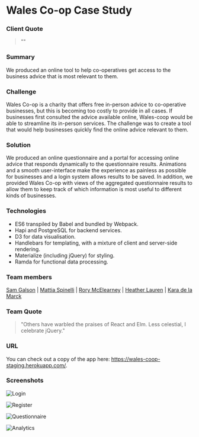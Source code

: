 # Wales Co-op Case Study

### Client Quote

>""

### Summary

We produced an online tool to help co-operatives get access to the business advice that is most relevant to them.

### Challenge

Wales Co-op is a charity that offers free in-person advice to co-operative businesses, but this is becoming too costly to provide in all cases. If businesses first consulted the advice available online, Wales-coop would be able to streamline its in-person services. The challenge was to create a tool that would help businesses quickly find the online advice relevant to them.

### Solution

We produced an online questionnaire and a portal for accessing online advice that responds dynamically to the questionnaire results. Animations and a smooth user-interface make the experience as painless as possible for businesses and a login system allows results to be saved.  In addition, we provided Wales Co-op with views of the aggregated questionnaire results to allow them to keep track of which information is most useful to different kinds of businesses.


### Technologies

 - ES6 transpiled by Babel and bundled by Webpack.
 - Hapi and PostgreSQL for backend services.
 - D3 for data visualisation.
 - Handlebars for templating, with a mixture of client and server-side rendering.
 - Materialize (including jQuery) for styling.
 - Ramda for functional data processing.

### Team members

[Sam Galson](https://github.com/g-sam) | [Mattia Spinelli](https://github.com/daymos) | [Rory McElearney](https://github.com/mcelearr) | [Heather Lauren](https://github.com/heatherlauren) | [Kara de la Marck](https://github.com/MarckK)

### Team Quote

>"Others have warbled the praises of React and Elm. Less celestial, I celebrate jQuery."

### URL

You can check out a copy of the app here: https://wales-coop-staging.herokuapp.com/.

### Screenshots

![Login](https://raw.githubusercontent.com/wiki/wales-coop/wales-coop/login.png)

![Register](https://raw.githubusercontent.com/wiki/wales-coop/wales-coop/register.png)

![Questionnaire](https://raw.githubusercontent.com/wiki/wales-coop/wales-coop/questionnaire.png)

![Analytics](https://raw.githubusercontent.com/wiki/wales-coop/wales-coop/analytics.png)

